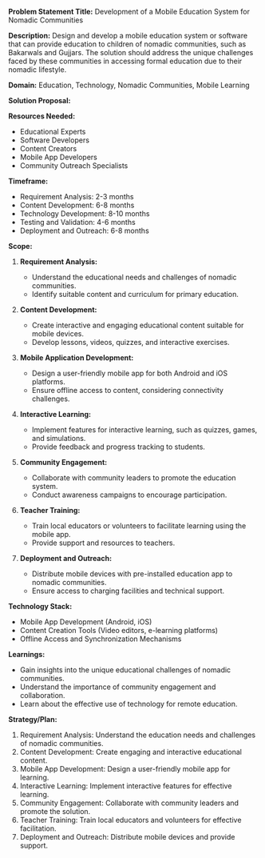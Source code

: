 **Problem Statement Title:** Development of a Mobile Education System for Nomadic Communities

**Description:** Design and develop a mobile education system or software that can provide education to children of nomadic communities, such as Bakarwals and Gujjars. The solution should address the unique challenges faced by these communities in accessing formal education due to their nomadic lifestyle.

**Domain:** Education, Technology, Nomadic Communities, Mobile Learning

**Solution Proposal:**

**Resources Needed:**
- Educational Experts
- Software Developers
- Content Creators
- Mobile App Developers
- Community Outreach Specialists

**Timeframe:**
- Requirement Analysis: 2-3 months
- Content Development: 6-8 months
- Technology Development: 8-10 months
- Testing and Validation: 4-6 months
- Deployment and Outreach: 6-8 months

**Scope:**
1. **Requirement Analysis:**
   - Understand the educational needs and challenges of nomadic communities.
   - Identify suitable content and curriculum for primary education.

2. **Content Development:**
   - Create interactive and engaging educational content suitable for mobile devices.
   - Develop lessons, videos, quizzes, and interactive exercises.

3. **Mobile Application Development:**
   - Design a user-friendly mobile app for both Android and iOS platforms.
   - Ensure offline access to content, considering connectivity challenges.

4. **Interactive Learning:**
   - Implement features for interactive learning, such as quizzes, games, and simulations.
   - Provide feedback and progress tracking to students.

5. **Community Engagement:**
   - Collaborate with community leaders to promote the education system.
   - Conduct awareness campaigns to encourage participation.

6. **Teacher Training:**
   - Train local educators or volunteers to facilitate learning using the mobile app.
   - Provide support and resources to teachers.

7. **Deployment and Outreach:**
   - Distribute mobile devices with pre-installed education app to nomadic communities.
   - Ensure access to charging facilities and technical support.

**Technology Stack:**
- Mobile App Development (Android, iOS)
- Content Creation Tools (Video editors, e-learning platforms)
- Offline Access and Synchronization Mechanisms

**Learnings:**
- Gain insights into the unique educational challenges of nomadic communities.
- Understand the importance of community engagement and collaboration.
- Learn about the effective use of technology for remote education.

**Strategy/Plan:**
1. Requirement Analysis: Understand the education needs and challenges of nomadic communities.
2. Content Development: Create engaging and interactive educational content.
3. Mobile App Development: Design a user-friendly mobile app for learning.
4. Interactive Learning: Implement interactive features for effective learning.
5. Community Engagement: Collaborate with community leaders and promote the solution.
6. Teacher Training: Train local educators and volunteers for effective facilitation.
7. Deployment and Outreach: Distribute mobile devices and provide support.
